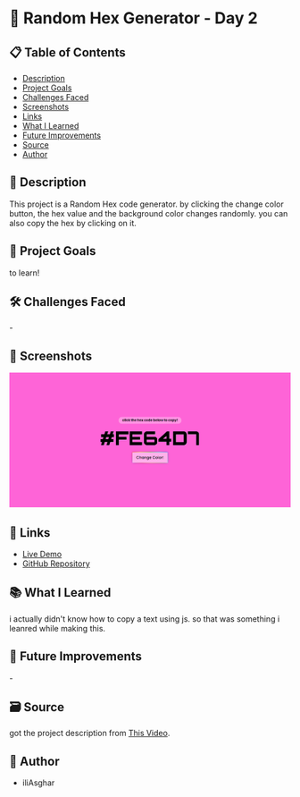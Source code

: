 # 🚀 Random Hex Generator - Day 2

## 📋 Table of Contents

- [Description](#📖-description)
- [Project Goals](#🎯-project-goals)
- [Challenges Faced](#🛠-challenges-faced)
- [Screenshots](#📸-screenshots)
- [Links](#🔗-links)
- [What I Learned](#📚-what-i-learned)
- [Future Improvements](#🚀-future-improvements)
- [Source](#🗃️-source)
- [Author](#👤-author)

## 📖 Description

This project is a Random Hex code generator. by clicking the change color button, the hex value and the background color changes randomly. you can also copy the hex by clicking on it.

## 🎯 Project Goals

to learn!

## 🛠 Challenges Faced

\-

## 📸 Screenshots

![screenshot](<../../project screenshots/2.png>)

## 🔗 Links

- [Live Demo](https://iliasghar.github.io/100-Days--100--Frontend--Challanges/projects/002-%20Random%20Hex%20Generator/)
- [GitHub Repository](https://github.com/iliAsghar/100-Days--100--Frontend--Challanges/tree/main/projects/002-%20Random%20Hex%20Generator)

## 📚 What I Learned

i actually didn't know how to copy a text using js. so that was something i leanred while making this.

## 🚀 Future Improvements

\-

## 🗃️ Source

got the project description from [This Video](https://www.youtube.com/watch?v=WvGd0scrKOA&list=PLSDeUiTMfxW7lm7P7GZ8qtNFffHAR5d_w).

## 👤 Author

- iliAsghar
